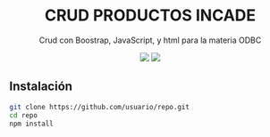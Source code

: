 <!-- Título del proyecto -->
<h1 align="center">CRUD PRODUCTOS INCADE</h1>

<!-- Descripción -->
<p align="center">
  Crud con Boostrap, JavaScript, y html para la materia ODBC
</p>

<!-- Badges -->
<p align="center">
  <img src="https://img.shields.io/badge/version-v1.0-blue">
  <img src="https://img.shields.io/github/license/usuario/repo">
</p>

<!-- Instalación -->
## Instalación
```bash
git clone https://github.com/usuario/repo.git
cd repo
npm install
```
